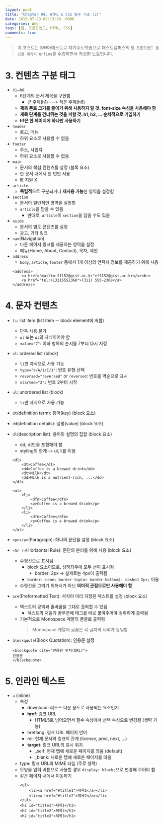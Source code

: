 ```yaml
---
layout: post
title: "Chapter 04. HTML & CSS 필수 기초 (2)"
date: 2019-07-29 02:13:28 -0600
categories: Web
tags: [웹, 프론트엔드, HTML, CSS] 
comments: true
---
```


> 이 포스트는 SW마에스트로 자기주도학습으로 패스트캠퍼스의 `웹 프론트엔드 올인원 패키지 Online`을 수강하면서 작성한 노트입니다.

# 3. 컨텐츠 구분 태그
* `h1`~`h6`
    * 6단계의 문서 제목을 구현함
        * 큰 주제(h1) ---> 작은 주제(h6)
    * **제목 폰트 크기를 줄이기 위해 사용하지 말 것. font-size 속성을 사용해야 함**
    * **제목 단계를 건너뛰는 것을 피할 것. h1, h2, ... 순차적으로 기입하기**
    * **h1은 한 페이지에 하나만 사용하기**
* `header`
    * 로고, 메뉴
    * 하위 요소로 사용할 수 없음
* `footer`
    * 주소, 사업자 
    * 하위 요소로 사용할 수 없음
* `main`
    * 문서의 핵심 컨텐츠를 설정 (블록 요소)
    * 한 문서 내에서 한 번만 사용
    * IE 지원 X
* `article`
    * **독립적**으로 구분되거나 **재사용 가능**한 영역을 설정함
* `section`
    * 문서의 일반적인 영역을 설정함
    * `article`을 담을 수 있음
        * 반대로, `article`이 `section`을 담을 수도 있음
* `aside`
    * 문서의 별도 콘텐츠를 설정
    * 광고, 기타 링크 
* `nav`(Navigation)
    * 다른 페이지 링크를 제공하는 영역을 설정
    * 메뉴(Home, About, Contact), 목차, 색인
* `address`
    * `body`, `article`, `footer` 등에서 1개 이상의 연락처 정보를 제공하기 위해 사용
    ```
    <address>
        <a href="mailto:ff152@gist.ac.kr">ff152@gist.ac.kr</a><br>
        <a href="tel:+13115552368">(311) 555-2368</a>
    </address>
    ```

# 4. 문자 컨텐츠
* `li`: list item (list item -- block element에 속함)
    * 단독 사용 불가
    * `ol` 또는 `ul`의 자식이어야 함
    * `value="7"`: 이하 항목의 순서를 7부터 다시 지정
* `ol`: ordered list (block)
    * `li`만 자식으로 사용 가능
    * `type="a/A/i/I/1"`: 번호 유형 선택
    * `reversed="reversed"` or `reversed`: 번호를 역순으로 표시
    * `started="2":` 번호 2부터 시작
* `ul`: unordered list (block)
    * `li`만 자식으로 사용 가능

* `dt`(definition term): 용어(key) (block 요소)
* `dd`(definition details): 설명(value) (block 요소)
* `dl`(description list): 용어와 설명의 집합 (block 요소)
    * dd, dt만을 포함해야 함
    * styling의 한계 -> ul, li를 이용
    ```
    <dl>
        <dt>Coffee</dt>
        <dd>Coffee is a brewed drink</dd>
        <dt>Milk</dt>
        <dd>Milk is a nutrient-rich, ...</dd>
    </dl>

    <ul>
        <li>
            <dfn>Coffee</dfn>
            <p>Coffee is a brewed drink</p>
        </li>
        <li>
            <dfn>Coffee</dfn>
            <p>Coffee is a brewed drink</p>
        </li>
    </ul>
    ```

* `<p></p>`(Paragraph): 하나의 문단을 설정 (block 요소)
* `<hr />`(Horizontal Rule): 문단의 분리를 위해 사용 (block 요소)
    * 수평선으로 표시됨
        * block 요소이므로, 상하좌우에 모두 선이 표시됨
            * border: 2px -> 실제로는 4px이 출력됨
        * `border: none; border-top(or border-bottom): dashed 2px;` 이용
    * 수평선을 그리기 위해서가 아닌 **의미적 관점으로만 사용해야 함**

* `pre`(Preformatted Text): 서식이 미리 지정된 텍스트를 설정 (block 요소)
    * 텍스트의 공백과 줄바꿈을 그대로 출력할 수 있음
        * 텍스트의 처음과 끝부분에 태그를 바로 붙여주어야 정확하게 출력됨 
    * 기본적으로 Monospace 계열의 글꼴로 출력됨
        > Monospace 계열의 글꼴은 각 글자의 너비가 동일함

* `blockquote`(Block Quotation): 인용문 설정
    ```
    <blockquote cite="인용된 위치(URL)">
    인용문
    </blockquote>
    ```

# 5. 인라인 텍스트
* `a` (inline)
    * 속성
        * download: 리소스 다운 용도로 사용되는 요소인지
        * **href**: 링크 URL
            * HTML5로 넘어오면서 필수 속성에서 선택 속성으로 변경됨 (생략 가능)
        * hreflang: 링크 URL 페이지 언어
        * rel: 현재 문서와 링크의 관계 (license, prec, next, ...)
        * **target**: 링크 URL의 표시 위치
            * _self: 현재 탭에 새로운 페이지를 띄움 (default)
            * _blank: 새로운 탭에 새로운 페이지를 띄움
    * type: 링크 URL의 MIME 타입 (주로 생략)
    * 모양을 입혀 버튼으로 사용할 경우 `display: block;`으로 변경해 주어야 함
    * 같은 페이지 내에서 이동하기
        ```
        <ul>
            <li><a href="#title1">제목1</a></li>
            <li><a href="#title2">제목2</a></li>
        </ul>
        <h2 id="title1">제목1</h2>
        <h2 id="title2">제목2</h2>
        <h2 id="title3">제목3</h2>
        ```
        